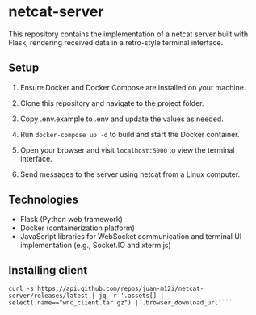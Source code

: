 # netcat-server

This repository contains the implementation of a netcat server built with Flask, rendering received data in a retro-style terminal interface.

## Setup

1. Ensure Docker and Docker Compose are installed on your machine.

2. Clone this repository and navigate to the project folder.

3. Copy .env.example to .env and update the values as needed.

4. Run `docker-compose up -d` to build and start the Docker container.

5. Open your browser and visit `localhost:5000` to view the terminal interface.

6. Send messages to the server using netcat from a Linux computer.

## Technologies

- Flask (Python web framework)
- Docker (containerization platform)
- JavaScript libraries for WebSocket communication and terminal UI implementation (e.g., Socket.IO and xterm.js)


## Installing client
 
```
curl -s https://api.github.com/repos/juan-m12i/netcat-server/releases/latest | jq -r '.assets[] | select(.name=="wnc_client.tar.gz") | .browser_download_url'```

